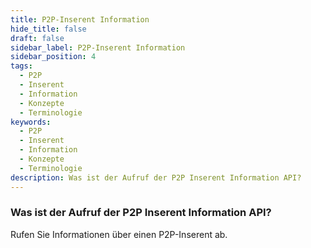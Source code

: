```yaml
---
title: P2P-Inserent Information
hide_title: false
draft: false
sidebar_label: P2P-Inserent Information
sidebar_position: 4
tags:
  - P2P
  - Inserent
  - Information
  - Konzepte
  - Terminologie
keywords:
  - P2P
  - Inserent
  - Information
  - Konzepte
  - Terminologie
description: Was ist der Aufruf der P2P Inserent Information API?
---
```


### Was ist der Aufruf der P2P Inserent Information API?

Rufen Sie Informationen über einen P2P-Inserent ab.
